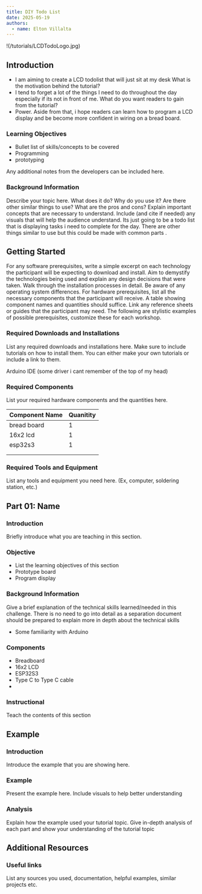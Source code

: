 ```yaml
---
title: DIY Todo List
date: 2025-05-19
authors:
  - name: Elton Villalta
---
```


!(/tutorials/LCDTodoLogo.jpg)

## Introduction

- I am aiming to create a LCD todolist that will just sit at my desk
What is the motivation behind the tutorial?
- I tend to forget a lot of the things I need to do throughout the day especially if its not in front of me.
What do you want readers to gain from the tutorial?
- Power. Aside from that, i hope readers can learn how to program a LCD display and be become more confident in wiring on a bread board.
### Learning Objectives

- Bullet list of skills/concepts to be covered
- Programming
- prototyping
  
Any additional notes from the developers can be included here.

### Background Information

Describe your topic here. What does it do? Why do you use it?
Are there other similar things to use? What are the pros and cons?
Explain important concepts that are necessary to understand.
Include (and cite if needed) any visuals that will help the audience understand.
Its just going to be a todo list that is displaying tasks i need to complete for the day. There are other things similar to use but this could be made with common parts .

## Getting Started

For any software prerequisites, write a simple excerpt on each
technology the participant will be expecting to download and install.
Aim to demystify the technologies being used and explain any design
decisions that were taken. Walk through the installation processes
in detail. Be aware of any operating system differences.
For hardware prerequisites, list all the necessary components that
the participant will receive. A table showing component names and
quantities should suffice. Link any reference sheets or guides that
the participant may need.
The following are stylistic examples of possible prerequisites,
customize these for each workshop.



### Required Downloads and Installations

List any required downloads and installations here.
Make sure to include tutorials on how to install them.
You can either make your own tutorials or include a link to them.



Arduino IDE
(some driver i cant remember of the top of my head)

### Required Components

List your required hardware components and the quantities here.

| Component Name | Quanitity |
| -------------- | --------- |
|        bread board        |      1     |
|       16x2 lcd         |    1       |
|          esp32s3      |       1    |
|                |           |
|                |           |

### Required Tools and Equipment

List any tools and equipment you need here.
(Ex, computer, soldering station, etc.)

## Part 01: Name

### Introduction

Briefly introduce what  you are teaching in this section.

### Objective

- List the learning objectives of this section
- Prototype board
- Program display
### Background Information

Give a brief explanation of the technical skills learned/needed
in this challenge. There is no need to go into detail as a
separation document should be prepared to explain more in depth
about the technical skills
- Some familiarity with Arduino


### Components
- Breadboard
- 16x2 LCD
- ESP32S3
- Type C to Type C cable
- 
### Instructional

Teach the contents of this section

## Example

### Introduction

Introduce the example that you are showing here.

### Example

Present the example here. Include visuals to help better understanding

### Analysis

Explain how the example used your tutorial topic. Give in-depth analysis of each part and show your understanding of the tutorial topic

## Additional Resources

### Useful links

List any sources you used, documentation, helpful examples, similar projects etc.
